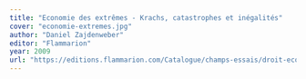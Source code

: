 ```yaml
---
title: "Economie des extrêmes - Krachs, catastrophes et inégalités"
cover: "economie-extremes.jpg"
author: "Daniel Zajdenweber"
editor: "Flammarion"
year: 2009
url: "https://editions.flammarion.com/Catalogue/champs-essais/droit-economie-et-sciences-politiques/economie-des-extremes"
---
```

